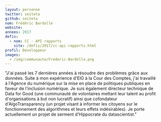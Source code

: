 ```yaml
---
layout: personne
twitter: seiteta
github: seiteta
nom: Frédéric Bardolle
website:
annees: 2017
defis:
  - nom: CC - API rapports
    site: /defis/2017/cc-api-rapports.html
profil: Développeur
images:
  - /img/communaute/Frederic-Bardolle.png
---
```


"J'ai passé les 7 dernières années à résoudre des problèmes grâce
aux données.  Suite à mon expérience d'EIG à la Cour des Comptes,
j'ai travaillé à l'Agence du numérique sur la mise en
place de politiques publiques en faveur de l'inclusion numérique. Je suis
également directeur technique de Data for Good (une communauté de
volontaires mettant leur talent au profit d'organisations à but non
lucratif) ainsi que cofondateur d'AlgoTransparency (un projet visant à
informer les citoyens sur le fonctionnement des algorithmes et leurs
effets indésirables). Je porte actuellement un projet de serment
d’Hippocrate du datascientist."
